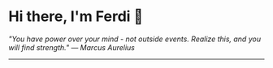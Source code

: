 <h1>Hi there, I'm Ferdi 👋</h1>

<p><em>
  "You have power over your mind - not outside events. Realize this, and you will find strength." — Marcus Aurelius
</em></p>

---
